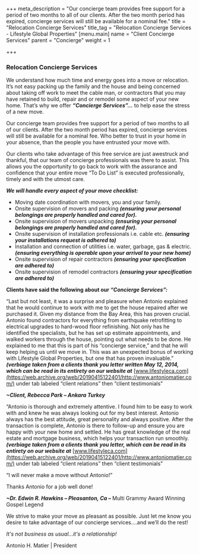 +++
meta_description = "Our concierge team provides free support for a period of two months to all of our clients. After the two month period has expired, concierge services will still be available for a nominal fee."
title = "Relocation Concierge Services"
title_tag = "Relocation Concierge Services - Lifestyle Global Properties"
[menu.main]
name = "Client Concierge Services"
parent = "Concierge"
weight = 1

+++
### Relocation Concierge Services

We understand how much time and energy goes into a move or relocation. It’s not easy packing up the family and the house and being concerned about taking off work to meet the cable man, or contractors that you may have retained to build, repair and or remodel some aspect of your new home. That’s why we offer **_“Concierge Services”…_** to help ease the stress of a new move.

Our concierge team provides free support for a period of two months to all of our clients. After the two month period has expired, concierge services will still be available for a nominal fee. Who better to trust in your home in your absence, than the people you have entrusted your move with.

Our clients who take advantage of this free service are just awestruck and thankful, that our team of concierge professionals was there to assist. This allows you the opportunity to go back to work with the assurance and confidence that your entire move “To Do List” is executed professionally, timely and with the utmost care.

**_We will handle every aspect of your move checklist:_**

* Moving date coordination with movers, you and your family.
* Onsite supervision of movers and packing **_(ensuring your personal belongings are properly handled and cared for)._**
* Onsite supervision of movers unpacking **_(ensuring your personal belongings are properly handled and cared for)._**
* Onsite supervision of installation professionals i.e. cable etc. **_(ensuring your installations request is adhered to)_**
* Installation and connection of utilities i.e. water, garbage, gas & electric.**_(ensuring everything is operable upon your arrival to your new home)_**
* Onsite supervision of repair contractors **_(ensuring your specification are adhered to)_**
* Onsite supervision of remodel contractors **_(ensuring your specification are adhered to)_**

**Clients have said the following about our _“Concierge Services”:_**

“Last but not least, it was a surprise and pleasure when Antonio explained that he would continue to work with me to get the house repaired after we purchased it. Given my distance from the Bay Area, this has proven crucial. Antonio found contractors for everything from earthquake retrofitting to electrical upgrades to hard-wood floor refinishing. Not only has he identified the specialists, but he has set up estimate appointments, and walked workers through the house, pointing out what needs to be done. He explained to me that this is part of his “concierge service,” and that he will keep helping us until we move in. This was an unexpected bonus of working with Lifestyle Global Properties, but one that has proven invaluable.” **_(verbiage taken from a clients thank you letter written May 12, 2014, which can be read in its entirety on our website at_** [www.lifestyleca.com](https://web.archive.org/web/20190415122401/http://www.antoniomatier.com/) under tab labeled “client relations” then “client testimonials”

**_\~Client, Rebecca Park – Ankara Turkey_**

“Antonio is thorough and extremely attentive. I found him to be easy to work with and knew he was always looking out for my best interest. Antonio always has the best attitude, great personality and always positive. After the transaction is complete, Antonio is there to follow-up and ensure you are happy with your new home and settled. He has great knowledge of the real estate and mortgage business, which helps your transaction run smoothly. **_(verbiage taken from a clients thank you letter, which can be read in its entirety on our website at_** [www.lifestyleca.com](https://web.archive.org/web/20190415122401/http://www.antoniomatier.com/) under tab labeled “client relations” then “client testimonials”

“I will never make a move without Antonio!”

Thanks Antonio for a job well done!

**_\~Dr. Edwin R. Hawkins – Pleasanton, Ca –_** Multi Grammy Award Winning Gospel Legend

We strive to make your move as pleasant as possible. Just let me know you desire to take advantage of our concierge services….and we’ll do the rest!

_It's not business as usual...it's a relationship!_

Antonio H. Matier | President